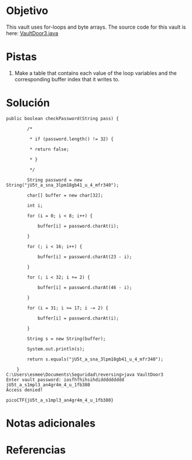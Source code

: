 # Objetivo
This vault uses for-loops and byte arrays. The source code for this vault is here: [VaultDoor3.java](https://jupiter.challenges.picoctf.org/static/a648ca6dd275b9454c5d0de6d0f6efd3/VaultDoor3.java)
# Pistas
1. Make a table that contains each value of the loop variables and the corresponding buffer index that it writes to.
# Solución
```
public boolean checkPassword(String pass) {

        /*

         * if (password.length() != 32) {

         * return false;

         * }

         */

        String password = new String("jU5t_a_sna_3lpm18gb41_u_4_mfr340");

        char[] buffer = new char[32];

        int i;

        for (i = 0; i < 8; i++) {

            buffer[i] = password.charAt(i);

        }

        for (; i < 16; i++) {

            buffer[i] = password.charAt(23 - i);

        }

        for (; i < 32; i += 2) {

            buffer[i] = password.charAt(46 - i);

        }

        for (i = 31; i >= 17; i -= 2) {

            buffer[i] = password.charAt(i);

        }

        String s = new String(buffer);

        System.out.println(s);

        return s.equals("jU5t_a_sna_3lpm18gb41_u_4_mfr340");

    }
C:\Users\esmee\Documents\Seguridad\reversing>java VaultDoor3
Enter vault password: iosfhfhihsihdiddddddddd
jU5t_a_s1mpl3_an4gr4m_4_u_1fb380
Access denied!
```

```
picoCTF{jU5t_a_s1mpl3_an4gr4m_4_u_1fb380}
```
# Notas adicionales
# Referencias